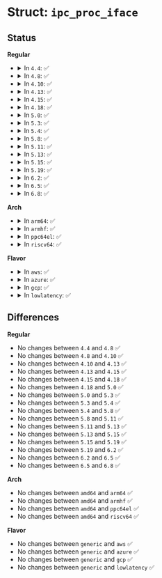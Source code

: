 # Struct: <code>ipc_proc_iface</code>

## Status
<b>Regular</b>
<ul>
<li>
<details>
<summary>In <code>4.4</code>: ✅</summary>

```c
struct ipc_proc_iface {
    const char *path;
    const char *header;
    int ids;
    int (*show)(struct seq_file *, void *);
};
```
</details>
</li>
<li>
<details>
<summary>In <code>4.8</code>: ✅</summary>

```c
struct ipc_proc_iface {
    const char *path;
    const char *header;
    int ids;
    int (*show)(struct seq_file *, void *);
};
```
</details>
</li>
<li>
<details>
<summary>In <code>4.10</code>: ✅</summary>

```c
struct ipc_proc_iface {
    const char *path;
    const char *header;
    int ids;
    int (*show)(struct seq_file *, void *);
};
```
</details>
</li>
<li>
<details>
<summary>In <code>4.13</code>: ✅</summary>

```c
struct ipc_proc_iface {
    const char *path;
    const char *header;
    int ids;
    int (*show)(struct seq_file *, void *);
};
```
</details>
</li>
<li>
<details>
<summary>In <code>4.15</code>: ✅</summary>

```c
struct ipc_proc_iface {
    const char *path;
    const char *header;
    int ids;
    int (*show)(struct seq_file *, void *);
};
```
</details>
</li>
<li>
<details>
<summary>In <code>4.18</code>: ✅</summary>

```c
struct ipc_proc_iface {
    const char *path;
    const char *header;
    int ids;
    int (*show)(struct seq_file *, void *);
};
```
</details>
</li>
<li>
<details>
<summary>In <code>5.0</code>: ✅</summary>

```c
struct ipc_proc_iface {
    const char *path;
    const char *header;
    int ids;
    int (*show)(struct seq_file *, void *);
};
```
</details>
</li>
<li>
<details>
<summary>In <code>5.3</code>: ✅</summary>

```c
struct ipc_proc_iface {
    const char *path;
    const char *header;
    int ids;
    int (*show)(struct seq_file *, void *);
};
```
</details>
</li>
<li>
<details>
<summary>In <code>5.4</code>: ✅</summary>

```c
struct ipc_proc_iface {
    const char *path;
    const char *header;
    int ids;
    int (*show)(struct seq_file *, void *);
};
```
</details>
</li>
<li>
<details>
<summary>In <code>5.8</code>: ✅</summary>

```c
struct ipc_proc_iface {
    const char *path;
    const char *header;
    int ids;
    int (*show)(struct seq_file *, void *);
};
```
</details>
</li>
<li>
<details>
<summary>In <code>5.11</code>: ✅</summary>

```c
struct ipc_proc_iface {
    const char *path;
    const char *header;
    int ids;
    int (*show)(struct seq_file *, void *);
};
```
</details>
</li>
<li>
<details>
<summary>In <code>5.13</code>: ✅</summary>

```c
struct ipc_proc_iface {
    const char *path;
    const char *header;
    int ids;
    int (*show)(struct seq_file *, void *);
};
```
</details>
</li>
<li>
<details>
<summary>In <code>5.15</code>: ✅</summary>

```c
struct ipc_proc_iface {
    const char *path;
    const char *header;
    int ids;
    int (*show)(struct seq_file *, void *);
};
```
</details>
</li>
<li>
<details>
<summary>In <code>5.19</code>: ✅</summary>

```c
struct ipc_proc_iface {
    const char *path;
    const char *header;
    int ids;
    int (*show)(struct seq_file *, void *);
};
```
</details>
</li>
<li>
<details>
<summary>In <code>6.2</code>: ✅</summary>

```c
struct ipc_proc_iface {
    const char *path;
    const char *header;
    int ids;
    int (*show)(struct seq_file *, void *);
};
```
</details>
</li>
<li>
<details>
<summary>In <code>6.5</code>: ✅</summary>

```c
struct ipc_proc_iface {
    const char *path;
    const char *header;
    int ids;
    int (*show)(struct seq_file *, void *);
};
```
</details>
</li>
<li>
<details>
<summary>In <code>6.8</code>: ✅</summary>

```c
struct ipc_proc_iface {
    const char *path;
    const char *header;
    int ids;
    int (*show)(struct seq_file *, void *);
};
```
</details>
</li>
</ul>
<b>Arch</b>
<ul>
<li>
<details>
<summary>In <code>arm64</code>: ✅</summary>

```c
struct ipc_proc_iface {
    const char *path;
    const char *header;
    int ids;
    int (*show)(struct seq_file *, void *);
};
```
</details>
</li>
<li>
<details>
<summary>In <code>armhf</code>: ✅</summary>

```c
struct ipc_proc_iface {
    const char *path;
    const char *header;
    int ids;
    int (*show)(struct seq_file *, void *);
};
```
</details>
</li>
<li>
<details>
<summary>In <code>ppc64el</code>: ✅</summary>

```c
struct ipc_proc_iface {
    const char *path;
    const char *header;
    int ids;
    int (*show)(struct seq_file *, void *);
};
```
</details>
</li>
<li>
<details>
<summary>In <code>riscv64</code>: ✅</summary>

```c
struct ipc_proc_iface {
    const char *path;
    const char *header;
    int ids;
    int (*show)(struct seq_file *, void *);
};
```
</details>
</li>
</ul>
<b>Flavor</b>
<ul>
<li>
<details>
<summary>In <code>aws</code>: ✅</summary>

```c
struct ipc_proc_iface {
    const char *path;
    const char *header;
    int ids;
    int (*show)(struct seq_file *, void *);
};
```
</details>
</li>
<li>
<details>
<summary>In <code>azure</code>: ✅</summary>

```c
struct ipc_proc_iface {
    const char *path;
    const char *header;
    int ids;
    int (*show)(struct seq_file *, void *);
};
```
</details>
</li>
<li>
<details>
<summary>In <code>gcp</code>: ✅</summary>

```c
struct ipc_proc_iface {
    const char *path;
    const char *header;
    int ids;
    int (*show)(struct seq_file *, void *);
};
```
</details>
</li>
<li>
<details>
<summary>In <code>lowlatency</code>: ✅</summary>

```c
struct ipc_proc_iface {
    const char *path;
    const char *header;
    int ids;
    int (*show)(struct seq_file *, void *);
};
```
</details>
</li>
</ul>

## Differences
<b>Regular</b>
<ul>
<li>
No changes between <code>4.4</code> and <code>4.8</code> ✅
</li>
<li>
No changes between <code>4.8</code> and <code>4.10</code> ✅
</li>
<li>
No changes between <code>4.10</code> and <code>4.13</code> ✅
</li>
<li>
No changes between <code>4.13</code> and <code>4.15</code> ✅
</li>
<li>
No changes between <code>4.15</code> and <code>4.18</code> ✅
</li>
<li>
No changes between <code>4.18</code> and <code>5.0</code> ✅
</li>
<li>
No changes between <code>5.0</code> and <code>5.3</code> ✅
</li>
<li>
No changes between <code>5.3</code> and <code>5.4</code> ✅
</li>
<li>
No changes between <code>5.4</code> and <code>5.8</code> ✅
</li>
<li>
No changes between <code>5.8</code> and <code>5.11</code> ✅
</li>
<li>
No changes between <code>5.11</code> and <code>5.13</code> ✅
</li>
<li>
No changes between <code>5.13</code> and <code>5.15</code> ✅
</li>
<li>
No changes between <code>5.15</code> and <code>5.19</code> ✅
</li>
<li>
No changes between <code>5.19</code> and <code>6.2</code> ✅
</li>
<li>
No changes between <code>6.2</code> and <code>6.5</code> ✅
</li>
<li>
No changes between <code>6.5</code> and <code>6.8</code> ✅
</li>
</ul>
<b>Arch</b>
<ul>
<li>
No changes between <code>amd64</code> and <code>arm64</code> ✅
</li>
<li>
No changes between <code>amd64</code> and <code>armhf</code> ✅
</li>
<li>
No changes between <code>amd64</code> and <code>ppc64el</code> ✅
</li>
<li>
No changes between <code>amd64</code> and <code>riscv64</code> ✅
</li>
</ul>
<b>Flavor</b>
<ul>
<li>
No changes between <code>generic</code> and <code>aws</code> ✅
</li>
<li>
No changes between <code>generic</code> and <code>azure</code> ✅
</li>
<li>
No changes between <code>generic</code> and <code>gcp</code> ✅
</li>
<li>
No changes between <code>generic</code> and <code>lowlatency</code> ✅
</li>
</ul>
